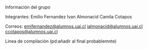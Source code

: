 Información del grupo

Integrantes:
Emilio Fernandez
Ivan Almonacid
Camila Cotapos 

Correos:
emifernandez@alumnos.uai.cl
ialmonacid@alumnos.uai.cl
ccotapos@alumnos.uai.cl

Linea de compilación (pd:añadir al final probablemnte)

